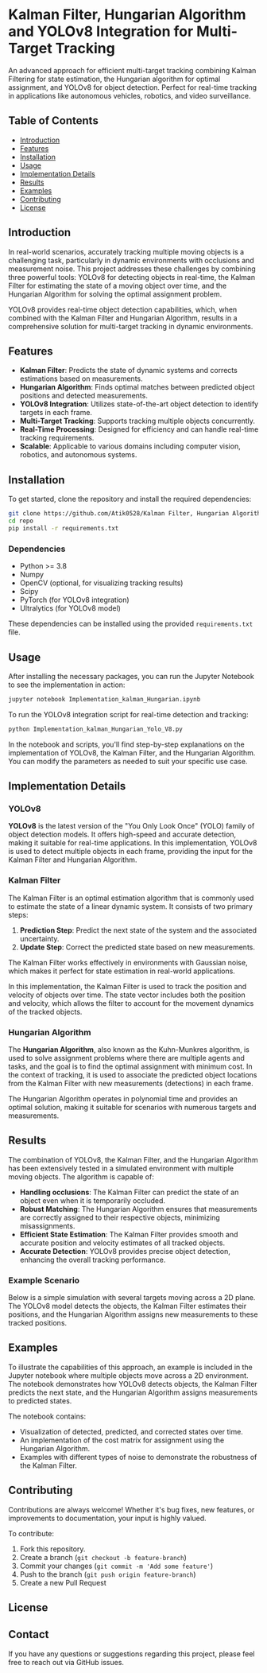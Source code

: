 # Kalman Filter, Hungarian Algorithm and YOLOv8 Integration for Multi-Target Tracking

An advanced approach for efficient multi-target tracking combining Kalman Filtering for state estimation, the Hungarian algorithm for optimal assignment, and YOLOv8 for object detection. Perfect for real-time tracking in applications like autonomous vehicles, robotics, and video surveillance.

## Table of Contents
- [Introduction](#introduction)
- [Features](#features)
- [Installation](#installation)
- [Usage](#usage)
- [Implementation Details](#implementation-details)
- [Results](#results)
- [Examples](#examples)
- [Contributing](#contributing)
- [License](#license)

## Introduction
In real-world scenarios, accurately tracking multiple moving objects is a challenging task, particularly in dynamic environments with occlusions and measurement noise. This project addresses these challenges by combining three powerful tools: YOLOv8 for detecting objects in real-time, the Kalman Filter for estimating the state of a moving object over time, and the Hungarian Algorithm for solving the optimal assignment problem.

YOLOv8 provides real-time object detection capabilities, which, when combined with the Kalman Filter and Hungarian Algorithm, results in a comprehensive solution for multi-target tracking in dynamic environments.

## Features
- **Kalman Filter**: Predicts the state of dynamic systems and corrects estimations based on measurements.
- **Hungarian Algorithm**: Finds optimal matches between predicted object positions and detected measurements.
- **YOLOv8 Integration**: Utilizes state-of-the-art object detection to identify targets in each frame.
- **Multi-Target Tracking**: Supports tracking multiple objects concurrently.
- **Real-Time Processing**: Designed for efficiency and can handle real-time tracking requirements.
- **Scalable**: Applicable to various domains including computer vision, robotics, and autonomous systems.

## Installation
To get started, clone the repository and install the required dependencies:

```bash
git clone https://github.com/Atik0528/Kalman Filter, Hungarian Algorithm and YOLOv8 Integration for Multi-Target Tracking.git
cd repo
pip install -r requirements.txt
```

### Dependencies
- Python >= 3.8
- Numpy
- OpenCV (optional, for visualizing tracking results)
- Scipy
- PyTorch (for YOLOv8 integration)
- Ultralytics (for YOLOv8 model)

These dependencies can be installed using the provided `requirements.txt` file.

## Usage
After installing the necessary packages, you can run the Jupyter Notebook to see the implementation in action:

```bash
jupyter notebook Implementation_kalman_Hungarian.ipynb
```

To run the YOLOv8 integration script for real-time detection and tracking:

```bash
python Implementation_kalman_Hungarian_Yolo_V8.py
```

In the notebook and scripts, you'll find step-by-step explanations on the implementation of YOLOv8, the Kalman Filter, and the Hungarian Algorithm. You can modify the parameters as needed to suit your specific use case.

## Implementation Details
### YOLOv8
**YOLOv8** is the latest version of the "You Only Look Once" (YOLO) family of object detection models. It offers high-speed and accurate detection, making it suitable for real-time applications. In this implementation, YOLOv8 is used to detect multiple objects in each frame, providing the input for the Kalman Filter and Hungarian Algorithm.

### Kalman Filter
The Kalman Filter is an optimal estimation algorithm that is commonly used to estimate the state of a linear dynamic system. It consists of two primary steps:

1. **Prediction Step**: Predict the next state of the system and the associated uncertainty.
2. **Update Step**: Correct the predicted state based on new measurements.

The Kalman Filter works effectively in environments with Gaussian noise, which makes it perfect for state estimation in real-world applications.

In this implementation, the Kalman Filter is used to track the position and velocity of objects over time. The state vector includes both the position and velocity, which allows the filter to account for the movement dynamics of the tracked objects.

### Hungarian Algorithm
The **Hungarian Algorithm**, also known as the Kuhn-Munkres algorithm, is used to solve assignment problems where there are multiple agents and tasks, and the goal is to find the optimal assignment with minimum cost. In the context of tracking, it is used to associate the predicted object locations from the Kalman Filter with new measurements (detections) in each frame.

The Hungarian Algorithm operates in polynomial time and provides an optimal solution, making it suitable for scenarios with numerous targets and measurements.

## Results
The combination of YOLOv8, the Kalman Filter, and the Hungarian Algorithm has been extensively tested in a simulated environment with multiple moving objects. The algorithm is capable of:

- **Handling occlusions**: The Kalman Filter can predict the state of an object even when it is temporarily occluded.
- **Robust Matching**: The Hungarian Algorithm ensures that measurements are correctly assigned to their respective objects, minimizing misassignments.
- **Efficient State Estimation**: The Kalman Filter provides smooth and accurate position and velocity estimates of all tracked objects.
- **Accurate Detection**: YOLOv8 provides precise object detection, enhancing the overall tracking performance.

### Example Scenario
Below is a simple simulation with several targets moving across a 2D plane. The YOLOv8 model detects the objects, the Kalman Filter estimates their positions, and the Hungarian Algorithm assigns new measurements to these tracked positions.

## Examples
To illustrate the capabilities of this approach, an example is included in the Jupyter notebook where multiple objects move across a 2D environment. The notebook demonstrates how YOLOv8 detects objects, the Kalman Filter predicts the next state, and the Hungarian Algorithm assigns measurements to predicted states.

The notebook contains:
- Visualization of detected, predicted, and corrected states over time.
- An implementation of the cost matrix for assignment using the Hungarian Algorithm.
- Examples with different types of noise to demonstrate the robustness of the Kalman Filter.

## Contributing
Contributions are always welcome! Whether it's bug fixes, new features, or improvements to documentation, your input is highly valued.

To contribute:
1. Fork this repository.
2. Create a branch (`git checkout -b feature-branch`)
3. Commit your changes (`git commit -m 'Add some feature'`)
4. Push to the branch (`git push origin feature-branch`)
5. Create a new Pull Request

## License


## Contact
If you have any questions or suggestions regarding this project, please feel free to reach out via GitHub issues.

